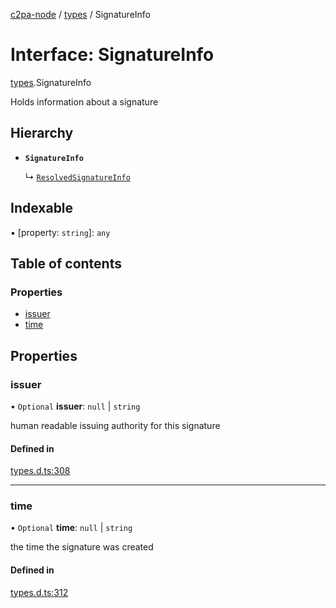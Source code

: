 [c2pa-node](../README.md) / [types](../modules/types.md) / SignatureInfo

# Interface: SignatureInfo

[types](../modules/types.md).SignatureInfo

Holds information about a signature

## Hierarchy

- **`SignatureInfo`**

  ↳ [`ResolvedSignatureInfo`](ResolvedSignatureInfo.md)

## Indexable

▪ [property: `string`]: `any`

## Table of contents

### Properties

- [issuer](types.SignatureInfo.md#issuer)
- [time](types.SignatureInfo.md#time)

## Properties

### issuer

• `Optional` **issuer**: ``null`` \| `string`

human readable issuing authority for this signature

#### Defined in

[types.d.ts:308](https://github.com/contentauth/c2pa-node/blob/bb7ea1e/js-src/types.d.ts#L308)

___

### time

• `Optional` **time**: ``null`` \| `string`

the time the signature was created

#### Defined in

[types.d.ts:312](https://github.com/contentauth/c2pa-node/blob/bb7ea1e/js-src/types.d.ts#L312)
